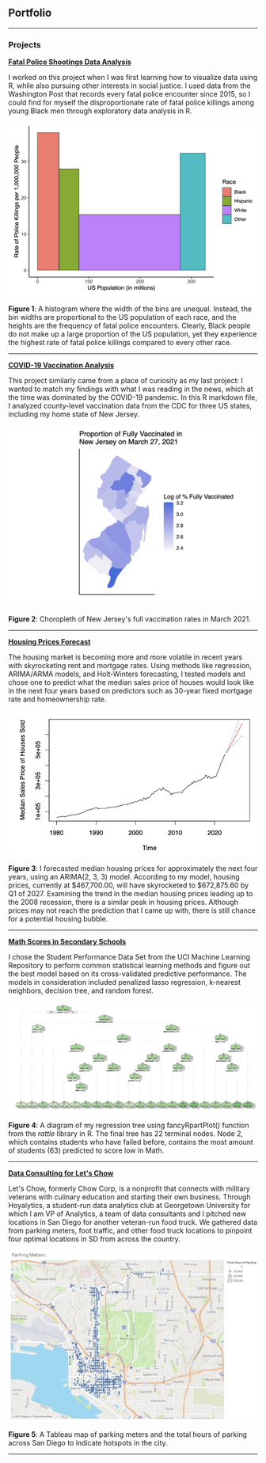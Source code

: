 ## Portfolio

---

### Projects

**[Fatal Police Shootings Data Analysis](/pdf/FPS.pdf)**

I worked on this project when I was first learning how to visualize data using R, while also pursuing other interests in social justice. I used data from the Washington Post that records every fatal police encounter since 2015, so I could find for myself the disproportionate rate of fatal police killings among young Black men through exploratory data analysis in R.

<img src="images/Screen Shot 2023-09-05 at 4.34.17 PM.png"/>

**Figure 1**: A histogram where the width of the bins are unequal. Instead, the bin widths are proportional to the US population of each race, and the heights are the frequency of fatal police encounters. Clearly, Black people do not make up a large proportion of the US population, yet they experience the highest rate of fatal police killings compared to every other race.

---
**[COVID-19 Vaccination Analysis](/pdf/Vax.pdf)**

This project similarly came from a place of curiosity as my last project: I wanted to match my findings with what I was reading in the news, which at the time was dominated by the COVID-19 pandemic. In this R markdown file, I analyzed county-level vaccination data from the CDC for three US states, including my home state of New Jersey.

<img src="images/Screen Shot 2023-09-05 at 5.15.15 PM.png"/>

**Figure 2**: Choropleth of New Jersey's full vaccination rates in March 2021.

---
**[Housing Prices Forecast](/pdf/TimeSeriesFinal.pdf)**

The housing market is becoming more and more volatile in recent years with skyrocketing rent and mortgage rates. Using methods like regression, ARIMA/ARMA models, and Holt-Winters forecasting, I tested models and chose one to predict what the median sales price of houses would look like in the next four years based on predictors such as 30-year fixed mortgage rate and homeownership rate.

<img src="images/Screen Shot 2023-09-05 at 4.46.50 PM.png"/>

**Figure 3**: I forecasted median housing prices for approximately the next four years, using an ARIMA(2, 3, 3) model. According to my model, housing prices, currently at $467,700.00, will have skyrocketed to $672,875.60 by Q1 of 2027. Examining the trend in the median housing prices leading up to the 2008 recession, there is a similar peak in housing prices. Although prices may not reach the prediction that I came up with, there is still chance for a potential housing bubble.

---
**[Math Scores in Secondary Schools](/pdf/MathScores.pdf)**

I chose the Student Performance Data Set from the UCI Machine Learning Repository to perform common statistical learning methods and figure out the best model based on its cross-validated predictive performance. The models in consideration included penalized lasso regression, k-nearest neighbors, decision tree, and random forest.

<img src="images/Screen Shot 2023-09-05 at 5.07.27 PM.png"/>

**Figure 4**: A diagram of my regression tree using fancyRpartPlot() function from the *rattle* library in R. The final tree has 22 terminal nodes. Node 2, which contains students who have failed before, contains the most amount of students (63) predicted to score low in Math.

---
**[Data Consulting for Let's Chow](https://www.letschow.org/)**

Let's Chow, formerly Chow Corp, is a nonprofit that connects with military veterans with culinary education and starting their own business. Through Hoyalytics, a student-run data analytics club at Georgetown University for which I am VP of Analytics, a team of data consultants and I pitched new locations in San Diego for another veteran-run food truck. We gathered data from parking meters, foot traffic, and other food truck locations to pinpoint four optimal locations in SD from across the country.

<img src="images/Screen Shot 2023-09-05 at 5.14.31 PM.png"/>

**Figure 5**: A Tableau map of parking meters and the total hours of parking across San Diego to indicate hotspots in the city.

---
